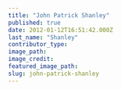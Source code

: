 ```yaml
---
title: "John Patrick Shanley"
published: true
date: 2012-01-12T16:51:42.000Z
last_name: "Shanley"
contributor_type:
image_path:
image_credit:
featured_image_path:
slug: john-patrick-shanley
---
```

